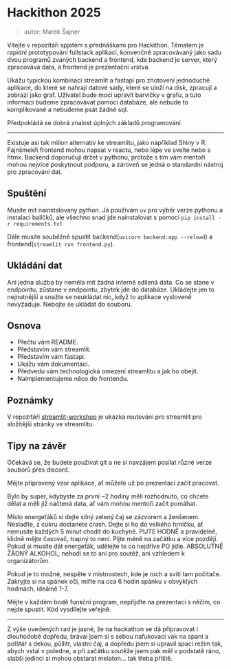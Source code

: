 # Hackithon 2025

> autor: Marek Šajner

Vítejte v repozitáři spjatém s přednáškami pro Hackithon. Tématem je rapidní prototypování fullstack aplikací, konvenčně zpracovávaný jako sadu dvou programů zvaných backend a frontend, kde backend je server, který zpracovává data, a frontend je prezentační vrstva.

Ukážu typickou kombinaci streamlit a fastapi pro zhotovení jednoduché aplikace, do které se nahrají datové sady, které se uloží na disk, zpracují a zobrazí jako graf. Uživatel bude moci upravit barvičky v grafu, a tuto informaci budeme zpracovávat pomocí databáze, ale nebude to komplikované a nebudeme psát žádné sql.

Předpokládá se dobrá znalost úplných základů programování

-------

Existuje asi tak milion alternativ ke streamlitu, jako například Shiny v R. Fajnšmekři frontend mohou napsat v reactu, nebo lépe ve svelte nebo s htmx. Backend doporučuji držet v pythonu, protože s tím vám mentoři mohou nejvíce poskytnout podporu, a zároveň se jedná o standardní nástroj pro zpracování dat.

## Spuštění

Musíte mít nainstalovaný python. Já používám `uv` pro výběr verze pythonu a instalaci balíčků, ale všechno snad jde nainstalovat s pomocí `pip install -r requirements.txt`

Dále musíte souběžně spustit backend(`uvicorn backend:app --reload`) a frontend(`streamlit run frontend.py`).

## Ukládání dat

Ani jedna služba by neměla mít žádná interně sdílená data. Co se stane v endpointu, zůstane v endpointu, zbytek jde do databáze. Ukládejte jen to nejnutnější a snažte se neukládat nic, když to aplikace vysloveně nevyžaduje. Nebojte se ukládat do souboru.

## Osnova

- Přečtu vám README.
- Představím vám streamlit.
- Představím vám fastapi.
- Ukážu vám dokumentaci.
- Předvedu vám technologická omezení streamlitu a jak ho obejít.
- Naimplementujeme něco do frontendu.

## Poznámky

V repozitáři [streamlit-workshop](https://github.com/nexovec/streamlit-workshop/blob/master/frontend/__main__.py) je ukázka routování pro streamlit pro složitější stránky ve streamlitu.



## Tipy na závěr

Očekává se, že budete používat git a ne si navzájem posílat různé verze souborů přes discord.

Mějte připravený vzor aplikace, ať můžete už po prezentaci začít pracovat.

Bylo by super, kdybyste za první ~2 hodiny měli rozhodnuto, co chcete dělat a měli již načtená data, ať vám mohou mentoři začít pomáhat.

Místo energeťáků si dejte silný zelený čaj se zázvorem a ženšenem. Neslaďte, z cukru dostanete crash. Dejte si ho do velkého hrníčku, ať nemusíte každých 5 minut chodit do kuchyně. PIJTE HODNĚ a pravidelně, klidně mějte časovač, trapný to není. Pijte méně na začátku a více později.
Pokud si musíte dát energeťák, udělejte to co nejdříve PO jídle. ABSOLUTNĚ ŽÁDNÝ ALKOHOL, nehodí se to ani pro soutěž, ani vzhledem k organizátorům.

Pokud je to možné, nespěte v místnostech, kde je ruch a svítí tam počítače. Zakryjte si na spánek oči, miřte na cca 6 hodin spánku v obvyklých hodinách, ideálně 1-7.

Mějte v každém bodě funkční program, nepřijďte na prezentaci s něčím, co nejde spustit. Kód vysdílejte veřejně.

-----

Z výše uvedených rad je jasné, že na hackathon se dá připravovat i dlouhodobě dopředu, brával jsem si s sebou nafukovací vak na spaní a polštář s dekou, půllitr, vlastní čaj, a dopředu jsem si upravil spací režim tak, abych vstal v poledne, a při začátku soutěže jsem pak měl v podstatě ráno, slabší jedinci si mohou obstarat melaton... tak třeba příště.
